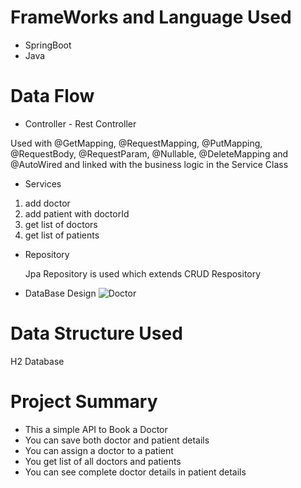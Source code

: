 # FrameWorks and Language Used
* SpringBoot
* Java

# Data Flow
* Controller - Rest Controller

Used with @GetMapping, @RequestMapping, @PutMapping, @RequestBody, @RequestParam, @Nullable, @DeleteMapping and @AutoWired and linked with the business logic in the Service Class

* Services

1. add doctor
2. add patient with doctorId
3. get list of doctors
4. get list of patients

* Repository

  Jpa Repository is used which extends CRUD Respository
  
* DataBase Design
![Doctor](https://user-images.githubusercontent.com/93002372/223197414-677b1b1e-abe5-4d2c-8799-19b0ec4a9526.png)
 
 

# Data Structure Used

H2 Database

# Project Summary 
* This a simple API to Book a Doctor
* You can save both doctor and patient details
* You can assign a doctor to a patient
* You get list of all doctors and patients
* You can see complete doctor details in patient details

